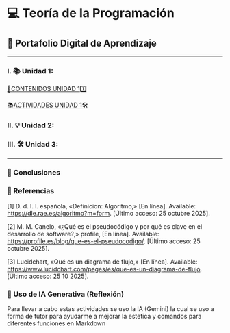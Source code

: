 

# 💻 Teoría de la Programación
## 🚀 Portafolio Digital de Aprendizaje
---
### I. 📚 Unidad 1: 
[📁CONTENIDOS UNIDAD 11️⃣](unidad1.md)

[📚ACTIVIDADES UNIDAD 1🛠️](acividadesunidad1.md)
### II. 💡 Unidad 2: 

### III. 🛠️ Unidad 3: 

---

### 🌟 Conclusiones

### 📖 Referencias

[1] 	D. d. l. l. española, «Definicion: Algoritmo,» [En línea]. Available: https://dle.rae.es/algoritmo?m=form. [Último acceso: 25 octubre 2025].

[2] 	M. M. Canelo, «¿Qué es el pseudocódigo y por qué es clave en el desarrollo de software?,» profile, [En línea]. Available: https://profile.es/blog/que-es-el-pseudocodigo/. [Último acceso: 25 octubre 2025].

[3] 	Lucidchart, «Qué es un diagrama de flujo,» [En línea]. Available: https://www.lucidchart.com/pages/es/que-es-un-diagrama-de-flujo. [Último acceso: 25 10 2025].

### 🤖 Uso de IA Generativa (Reflexión)
Para llevar a cabo estas actividades se uso la IA (Gemini) la cual se uso a forma de tutor para ayudarme a mejorar la estetica y comandos para diferentes funciones en Markdown
